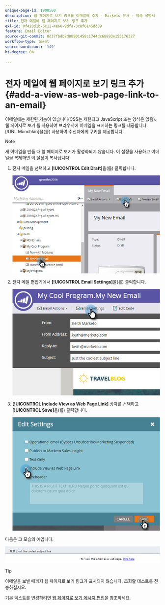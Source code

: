 ```yaml
---
unique-page-id: 1900560
description: 웹 페이지로 보기 링크를 이메일에 추가 - Marketo 문서 - 제품 설명서
title: 전자 메일에 웹 페이지로 보기 링크 추가
exl-id: 0f420d1b-6c12-4e66-9dfa-3c8f6145dc89
feature: Email Editor
source-git-commit: 0d37fbdb7d08901458c1744dc68893e155176327
workflow-type: tm+mt
source-wordcount: '149'
ht-degree: 0%

---
```


# 전자 메일에 웹 페이지로 보기 링크 추가 {#add-a-view-as-web-page-link-to-an-email}

이메일에는 제한된 기능이 있습니다(CSS는 제한되고 JavaScript 또는 양식은 없음). 웹 페이지로 보기 를 사용하여 브라우저에 이메일을 표시하는 링크를 제공합니다. [!DNL Munchkin]을(를) 사용하여 수신자에게 쿠키를 제공합니다.

>[!NOTE]
>
>새 이메일을 만들 때 웹 페이지로 보기가 활성화되지 않습니다. 이 설정을 사용하고 이메일을 복제하면 이 설정이 복사됩니다.

1. 전자 메일을 선택하고 **[!UICONTROL Edit Draft]**&#x200B;을(를) 클릭합니다.

   ![](assets/one-5.png)

1. 전자 메일 편집기에서 **[!UICONTROL Email Settings]**&#x200B;을(를) 클릭합니다.

   ![](assets/two-5.png)

1. **[!UICONTROL Include View as Web Page Link]** 상자를 선택하고 **[!UICONTROL Save]**&#x200B;을(를) 클릭합니다.

   ![](assets/three-4.png)

다음은 그 모습의 예입니다.

![](assets/four-3.png)

>[!TIP]
>
>이메일을 보낼 때까지 웹 페이지로 보기 링크가 표시되지 않습니다. 조회할 테스트를 전송하십시오.

기본 텍스트를 변경하려면 [웹 페이지로 보기 메시지 편집](/help/marketo/product-docs/administration/email-setup/edit-the-view-as-web-page-message.md)을 참조하세요.
